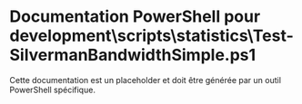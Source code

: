 # Documentation PowerShell pour development\scripts\statistics\Test-SilvermanBandwidthSimple.ps1

Cette documentation est un placeholder et doit être générée par un outil PowerShell spécifique.
